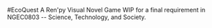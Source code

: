 #EcoQuest
A Ren'py Visual Novel Game WIP for a final requirement in NGEC0803 -- Science, Technology, and Society.
